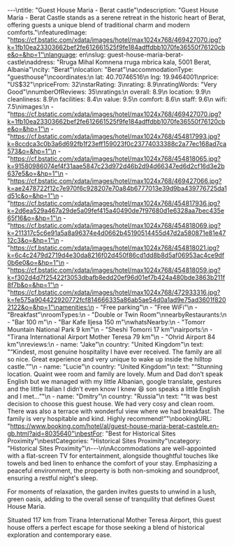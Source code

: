 ---\ntitle: "Guest House Maria - Berat castle"\ndescription: "Guest House Maria - Berat Castle stands as a serene retreat in the historic heart of Berat, offering guests a unique blend of traditional charm and modern comforts."\nfeaturedImage: "https://cf.bstatic.com/xdata/images/hotel/max1024x768/469427070.jpg?k=1fb10ea23303662bef2fe612661525f9fe184adffdbb1070fe36550f76120cbe&o=&hp=1"\nlanguage: en\nslug: guest-house-maria-berat-castle\naddress: "Rruga Mihal Komnena rruga mbrica kala, 5001 Berat, Albania"\ncity: "Berat"\nlocation: "Berat"\naccommodationType: "guesthouse"\ncoordinates:\n  lat: 40.70746516\n  lng: 19.9464001\nprice: "US$32"\npriceFrom: 32\nstarRating: 3\nrating: 8.9\nratingWords: "Very Good"\nnumberOfReviews: 35\nratings:\n  overall: 8.9\n  location: 9.9\n  cleanliness: 8.9\n  facilities: 8.4\n  value: 9.5\n  comfort: 8.6\n  staff: 9.6\n  wifi: 7.5\nimages:\n  - "https://cf.bstatic.com/xdata/images/hotel/max1024x768/469427070.jpg?k=1fb10ea23303662bef2fe612661525f9fe184adffdbb1070fe36550f76120cbe&o=&hp=1"\n  - "https://cf.bstatic.com/xdata/images/hotel/max1024x768/454817993.jpg?k=8ccdca3c0b3a6d692fb1f23eff159023f0c23774033388c2a77ec168ad7ca573&o=&hp=1"\n  - "https://cf.bstatic.com/xdata/images/hotel/max1024x768/454818065.jpg?k=91580986074ef4f31aae5847c23d972d46b2d94d66347ed6d2cf16d3e2b637e5&o=&hp=1"\n  - "https://cf.bstatic.com/xdata/images/hotel/max1024x768/469427066.jpg?k=ae2478722f12c7e970f6c928207e70a84b6777013e39d9ba439776725da1d51c&o=&hp=1"\n  - "https://cf.bstatic.com/xdata/images/hotel/max1024x768/454817936.jpg?k=2d6ea529a467a29de5a09fef415a40490de7f97680d1e6328aa7bec435e65f16&o=&hp=1"\n  - "https://cf.bstatic.com/xdata/images/hotel/max1024x768/454818069.jpg?k=211317c5c6e91a5a8a96374e4d0662b45190514455d47d2a580871e81e4712c3&o=&hp=1"\n  - "https://cf.bstatic.com/xdata/images/hotel/max1024x768/454818021.jpg?k=6c4c2479d2719d4e30da8216f02d450f86cd1dd8b8d5af06953ac4ce9df0b6e0&o=&hp=1"\n  - "https://cf.bstatic.com/xdata/images/hotel/max1024x768/454818059.jpg?k=f302d4d7f25422f3053dbafb8edd20ef96d01ef7b424a480bde3863b211f8f7b&o=&hp=1"\n  - "https://cf.bstatic.com/xdata/images/hotel/max1024x768/472933316.jpg?k=fe575a904422920772fcf814666335a86ab5ae54d0a1ad9e75ad3601f8202122&o=&hp=1"\namenities:\n  - "Free parking"\n  - "Free WiFi"\n  - "Breakfast"\nroomTypes:\n  - "Double or Twin Room"\nnearbyRestaurants:\n  - "Bar 100 m"\n  - "Bar Kafe Iljesa 150 m"\nwhatsNearby:\n  - "Tomorr Mountain National Park 9 km"\n  - "Sheshi Tomorri 17 km"\nairports:\n  - "Tirana International Airport Mother Teresa 79 km"\n  - "Ohrid Airport 84 km"\nreviews:\n  - name: "Jake"\n    country: "United Kingdom"\n    text: "“Kindest, most genuine hospitality I have ever received. The family are all so nice. Great experience and very unique to wake up inside the hilltop castle.”"\n  - name: "Lucie"\n    country: "United Kingdom"\n    text: "“Stunning location. Quaint wee room and family are lovely. Mum and Dad don’t speak English but we managed with my little Albanian, google translate, gestures and the little Italian I didn’t even know I knew 😆 son speaks a little English and I met...”"\n  - name: "Dmitry"\n    country: "Russia"\n    text: "“It was best decision to choose this guest house. We had very cosy and clean room. There was also a terrace with wonderful view where we had breakfast. The family is very hospitable and kind. Highly recommend!”"\nbookingURL: "https://www.booking.com/hotel/al/guest-house-maria-berat-castele.en-gb.html?aid=8035640"\nbestFor: "Best for Historical Sites Proximity"\nbestCategories: "Historical Sites Proximity"\ncategory: "Historical Sites Proximity"\n---\n\nAccommodations are well-appointed with a flat-screen TV for entertainment, alongside thoughtful touches like towels and bed linen to enhance the comfort of your stay. Emphasizing a peaceful environment, the property is both non-smoking and soundproof, ensuring a restful night's sleep.

For moments of relaxation, the garden invites guests to unwind in a lush, green oasis, adding to the overall sense of tranquility that defines Guest House Maria. 

Situated 117 km from Tirana International Mother Teresa Airport, this guest house offers a perfect escape for those seeking a blend of historical exploration and contemporary ease.